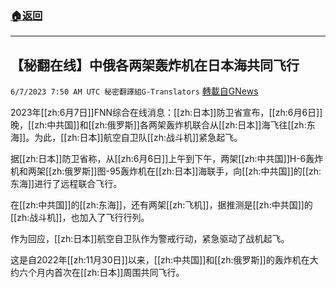 ###  [:house:返回](README.md)
---


## 【秘翻在线】中俄各两架轰炸机在日本海共同飞行
`6/7/2023 7:50 AM UTC 秘密翻譯組G-Translators` [轉載自GNews](https://gnews.org/articles/1364591)

         

2023年[[zh:6月7日]]FNN综合在线消息：[[zh:日本]]防卫省宣布，[[zh:6月6日]]晚，[[zh:中共国]]和[[zh:俄罗斯]]各两架轰炸机联合从[[zh:日本]]海飞往[[zh:东海]]。为此，[[zh:日本]]航空自卫队[[zh:战斗机]]紧急起飞。

据[[zh:日本]]防卫省称，从[[zh:6月6日]]上午到下午，两架[[zh:中共国]]H-6轰炸机和两架[[zh:俄罗斯]]图\-95轰炸机在[[zh:日本]]海联手，向[[zh:中共国]]的[[zh:东海]]进行了远程联合飞行。

在[[zh:中共国]]的[[zh:东海]]，还有两架[[zh:飞机]]，据推测是[[zh:中共国]]的[[zh:战斗机]]，也加入了飞行行列。

作为回应，[[zh:日本]]航空自卫队作为警戒行动，紧急驱动了战机起飞。

这是自2022年[[zh:11月30日]]以来，[[zh:中共国]]和[[zh:俄罗斯]]的轰炸机在大约六个月内首次在[[zh:日本]]周围共同飞行。
